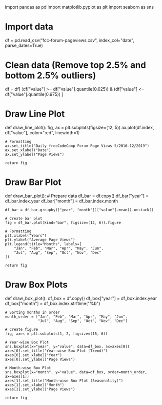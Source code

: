 import pandas as pd
import matplotlib.pyplot as plt
import seaborn as sns

# Import data
df = pd.read_csv("fcc-forum-pageviews.csv", index_col="date", parse_dates=True)

# Clean data (Remove top 2.5% and bottom 2.5% outliers)
df = df[
    (df["value"] >= df["value"].quantile(0.025)) &
    (df["value"] <= df["value"].quantile(0.975))
]

# Draw Line Plot
def draw_line_plot():
    fig, ax = plt.subplots(figsize=(12, 5))
    ax.plot(df.index, df["value"], color="red", linewidth=1)

    # Formatting
    ax.set_title("Daily freeCodeCamp Forum Page Views 5/2016-12/2019")
    ax.set_xlabel("Date")
    ax.set_ylabel("Page Views")

    return fig

# Draw Bar Plot
def draw_bar_plot():
    # Prepare data
    df_bar = df.copy()
    df_bar["year"] = df_bar.index.year
    df_bar["month"] = df_bar.index.month

    df_bar = df_bar.groupby(["year", "month"])["value"].mean().unstack()

    # Create bar plot
    fig = df_bar.plot(kind="bar", figsize=(12, 6)).figure

    # Formatting
    plt.xlabel("Years")
    plt.ylabel("Average Page Views")
    plt.legend(title="Months", labels=[
        "Jan", "Feb", "Mar", "Apr", "May", "Jun",
        "Jul", "Aug", "Sep", "Oct", "Nov", "Dec"
    ])

    return fig

# Draw Box Plots
def draw_box_plot():
    df_box = df.copy()
    df_box["year"] = df_box.index.year
    df_box["month"] = df_box.index.strftime("%b")

    # Sorting months in order
    month_order = ["Jan", "Feb", "Mar", "Apr", "May", "Jun",
                   "Jul", "Aug", "Sep", "Oct", "Nov", "Dec"]

    # Create figure
    fig, axes = plt.subplots(1, 2, figsize=(15, 6))

    # Year-wise Box Plot
    sns.boxplot(x="year", y="value", data=df_box, ax=axes[0])
    axes[0].set_title("Year-wise Box Plot (Trend)")
    axes[0].set_xlabel("Year")
    axes[0].set_ylabel("Page Views")

    # Month-wise Box Plot
    sns.boxplot(x="month", y="value", data=df_box, order=month_order, ax=axes[1])
    axes[1].set_title("Month-wise Box Plot (Seasonality)")
    axes[1].set_xlabel("Month")
    axes[1].set_ylabel("Page Views")

    return fig
